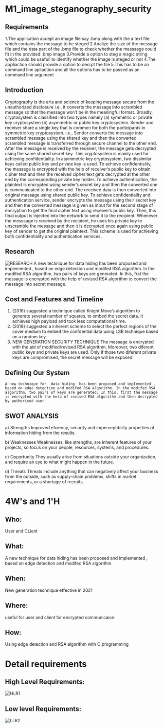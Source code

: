 # M1_image_steganography_security
## Requirements
1.The application accept an image file say .bmp along with the a text file which contains the message to be steged
2.Analize the size of the message file and the data part of the .bmp file to check whether the messsage could fit in the provided .bmp image
3.Provide a option to steg a magic string which could be usefull to identify whether the image is steged or not
4.The appliaction should provide a option to decrpt the file
5.This has to be an command line apliaction and all the options has to be passed as an command line argument


## Introduction
Cryptography is the arts and science of keeping message secure from the unauthorized disclosure i.e., it converts the message into scrambled message so that the message won’t be in the meaningful format. Broadly, cryptosystem is classified into two types namely 
 (a) symmetric or private key cryptosystem 
 (b) asymmetric or public key cryptosystem. Sender and receiver share a single key that is common for both the participants in symmetric key cryptosystem. i.e., Sender converts the message into scrambled message using the shared key and then the converted 
scrambled message is transferred through secure channel to the other end. After the message is received by the receiver, the message gets decrypted using the same shared secret key. This cryptosystem is mainly used for achieving confidentiality. In asymmetric key cryptosystem, two dissimilar keys called public key and private key is used. To achieve confidentiality, the message is encrypted with the help of receiver’s public key to obtain cipher text and then the received cipher text gets decrypted at the other end by the corresponding private key holder. To achieve authentication, the plaintext is encrypted using sender’s secret key and then the converted one is communicated to the other end.
The received data is then converted into original message using shared public key. To achieve confidentiality and authentication service, sender encrypts the message using their secret key and then the converted message is given as input for the second stage of encryption to get the final cipher text using receiver’s public key. Then, this final output is injected into the network to send it to the recipient. Whenever the messsage is received by the recipient, he uses his private key to unscramble the message and then it is decrypted once again using public key of sender to get the original plaintext. This scheme is used for achieving both confidentiality and authentication services.
## Research
![RESEARCH](https://user-images.githubusercontent.com/94338510/142851520-7d4a2731-bd75-41f5-b066-461751f3f59f.PNG)
A new technique for  data hiding  has been proposed and implemented , based on edge detection and modifed RSA algorithm. In the modifed RSA algorithm, two pairs of keys are generated. In this, frst the message is encrypted with the help of revised RSA algorithm to convert the message into secret message.



## Cost and Features and Timeline
1. (2016) 
suggested a technique called Knight Move’s algorithm to generate several number of squares, to embed the secret data. It achieves high payload and took less computational time.
2. (2018)
suggested a inherent scheme to select the perfect regions of the cover medium to embed the confdential data using LSB technique based on a random key.
3. NEW GENERATION SECURITY TECHNIQUE
The message is encrypted with the aid of modified/revised RSA algorithm. Moreover, two diferent public keys and private keys are used. Only if those two diferent private keys are compromised, the secret message will be exposed

## Defining Our System
    A new technique for  data hiding  has been proposed and implemented , based on edge detection and modifed RSA algorithm. In the modifed RSA algorithm, two pairs of keys are generated. In this, first the message is encrypted with the help of revised RSA algorithm and then decrypted by authorised user 
## SWOT ANALYSIS
a) Strengths
Improved efciency, security and imperceptibility properties of information hiding from the
results.

b) Weaknesses
Weaknesses, like strengths, are inherent features of your projects, so focus on your people, resources, systems, and procedures.

c) Opportunity
They usually arise from situations outside your organization, and require an eye to what might happen in the future.

d) Threats
Threats include anything that can negatively affect your business from the outside, such as supply-chain problems, shifts in market requirements, or a shortage of recruits.

# 4W&#39;s and 1&#39;H

## Who:

User and CLient

## What:

A new technique for  data hiding  has been proposed and implemented , based on edge detection and modifed RSA algorithm 

## When:

New generation technique effective in 2021

## Where:

 useful for user and client for encrypted communicaion 

## How:

Using edge detection and RSA algorithm with C programming 

# Detail requirements
## High Level Requirements:
![HLR1](https://user-images.githubusercontent.com/94338510/142860273-05a23b06-b0c8-4be6-bc5e-34fe49ecca3c.PNG)



##  Low level Requirements:
![LLR2](https://user-images.githubusercontent.com/94338510/142861194-7a190ee5-5425-4c1a-bc7d-0ca5b72b5871.PNG)






